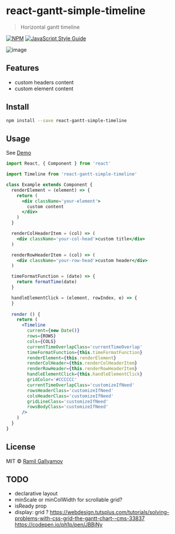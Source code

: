 # react-gantt-simple-timeline

> Horizontal gantt timeline

[![NPM](https://img.shields.io/npm/v/react-gantt-simple-timeline.svg)](https://www.npmjs.com/package/react-gantt-simple-timeline) [![JavaScript Style Guide](https://img.shields.io/badge/code_style-standard-brightgreen.svg)](https://standardjs.com)

![image](https://raw.githubusercontent.com/gallyamow/react-gantt-simple-timeline/master/demo.png)

## Features

* custom headers content
* custom element content


## Install

```bash
npm install --save react-gantt-simple-timeline
```

## Usage

See [Demo](https://gallyamow.github.io/react-gantt-simple-timeline/index.html)

```jsx
import React, { Component } from 'react'

import Timeline from 'react-gantt-simple-timeline'

class Example extends Component {
  renderElement = (element) => {
    return (
      <div className='your-element'>
        custom content  
      </div>
    )
  }

  renderColHeaderItem = (col) => (
    <div className='your-col-head'>custom title</div>
  )

  renderRowHeaderItem = (col) => (
    <div className='your-row-head'>custom header</div>
  )

  timeFormatFunction = (date) => {
    return formatTime(date)
  }

  handleElementClick = (element, rowIndex, e) => {
  }
  
  render () {
    return (
      <Timeline
        current={new Date()}
        rows={ROWS}
        cols={COLS}
        currentTimeOverlapClass='currentTimeOverlap'
        timeFormatFunction={this.timeFormatFunction}
        renderElement={this.renderElement}
        renderColHeader={this.renderColHeaderItem}
        renderRowHeader={this.renderRowHeaderItem}
        handleElementClick={this.handleElementClick}
        gridColor='#CCCCCC'
        currentTimeOverlapClass='customizeIfNeed'
        rowsHeaderClass='customizeIfNeed'
        colsHeaderClass='customizeIfNeed'
        gridLineClass='customizeIfNeed'
        rowsBodyClass='customizeIfNeed'
      />
    )
  }
}
```

## License

MIT © [Ramil Gallyamov](https://github.com/gallyamow)

## TODO

* declarative layout
* minScale or minColWidth for scrollable grid?
* isReady prop
* display: grid ? 
  https://webdesign.tutsplus.com/tutorials/solving-problems-with-css-grid-the-gantt-chart--cms-33837
  https://codepen.io/ph1p/pen/JBBjNy

